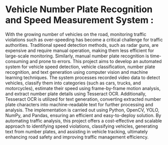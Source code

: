 # Vehicle Number Plate Recognition and Speed Measurement System :
With the growing number of vehicles on the road, monitoring traffic violations such as over-speeding has become a critical challenge for traffic authorities. Traditional speed detection methods, such as radar guns, are expensive and require manual operation, making them less efficient for large-scale monitoring. Similarly, manual number plate recognition is time-consuming and prone to errors. This project aims to develop an automated system for vehicle speed detection, vehicle classification, number plate recognition, and text generation using computer vision and machine learning techniques. The system processes recorded video data to detect vehicles, classify them into categories (such as cars, trucks, and motorcycles), estimate their speed using frame-by-frame motion analysis, and extract number plate details using Tesseract OCR. Additionally, Tesseract OCR is utilized for text generation, converting extracted number plate characters into machine-readable text for further processing and analysis. The implementation is carried out using Python, OpenCV, YOLO, NumPy, and Pandas, ensuring an efficient and easy-to-deploy solution. By automating traffic analysis, this project offers a cost-effective and scalable approach to identifying speed violations, classifying vehicles, generating text from number plates, and assisting in vehicle tracking, ultimately enhancing road safety and improving traffic management efficiency.
